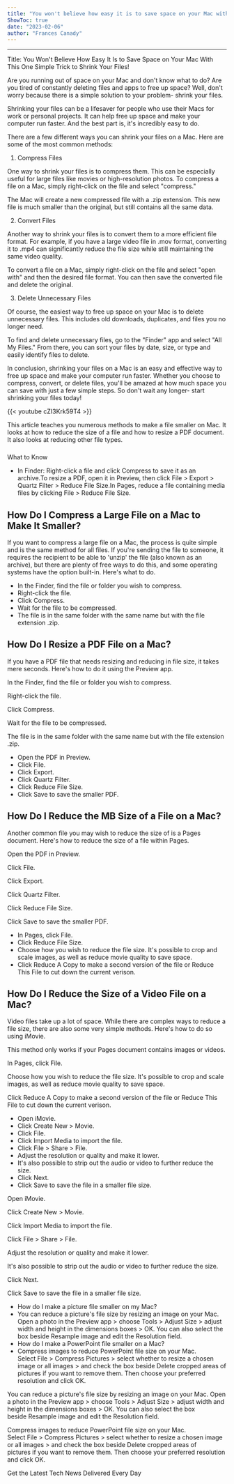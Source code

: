 ```yaml
---
title: "You won't believe how easy it is to save space on your Mac with this one simple trick to shrink your files!"
ShowToc: true 
date: "2023-02-06"
author: "Frances Canady"
---
```

*****
Title: You Won't Believe How Easy It Is to Save Space on Your Mac With This One Simple Trick to Shrink Your Files!

Are you running out of space on your Mac and don't know what to do? Are you tired of constantly deleting files and apps to free up space? Well, don't worry because there is a simple solution to your problem- shrink your files.

Shrinking your files can be a lifesaver for people who use their Macs for work or personal projects. It can help free up space and make your computer run faster. And the best part is, it's incredibly easy to do.

There are a few different ways you can shrink your files on a Mac. Here are some of the most common methods:

1. Compress Files

One way to shrink your files is to compress them. This can be especially useful for large files like movies or high-resolution photos. To compress a file on a Mac, simply right-click on the file and select "compress."

The Mac will create a new compressed file with a .zip extension. This new file is much smaller than the original, but still contains all the same data.

2. Convert Files

Another way to shrink your files is to convert them to a more efficient file format. For example, if you have a large video file in .mov format, converting it to .mp4 can significantly reduce the file size while still maintaining the same video quality.

To convert a file on a Mac, simply right-click on the file and select "open with" and then the desired file format. You can then save the converted file and delete the original.

3. Delete Unnecessary Files

Of course, the easiest way to free up space on your Mac is to delete unnecessary files. This includes old downloads, duplicates, and files you no longer need.

To find and delete unnecessary files, go to the "Finder" app and select "All My Files." From there, you can sort your files by date, size, or type and easily identify files to delete.

In conclusion, shrinking your files on a Mac is an easy and effective way to free up space and make your computer run faster. Whether you choose to compress, convert, or delete files, you'll be amazed at how much space you can save with just a few simple steps. So don't wait any longer- start shrinking your files today!

{{< youtube cZI3Krk59T4 >}} 




This article teaches you numerous methods to make a file smaller on Mac. It looks at how to reduce the size of a file and how to resize a PDF document. It also looks at reducing other file types.

 
### 
What to Know
 
- In Finder: Right-click a file and click Compress to save it as an archive.To resize a PDF, open it in Preview, then click File > Export > Quartz Filter > Reduce File Size.In Pages, reduce a file containing media files by clicking File > Reduce File Size.

 
##   How Do I Compress a Large File on a Mac to Make It Smaller?  
 

If you want to compress a large file on a Mac, the process is quite simple and is the same method for all files. If you're sending the file to someone, it requires the recipient to be able to 'unzip' the file (also known as an archive), but there are plenty of free ways to do this, and some operating systems have the option built-in. Here's what to do. 

 
- In the Finder, find the file or folder you wish to compress.
 - Right-click the file.
 - Click Compress.
 - Wait for the file to be compressed.
 - The file is in the same folder with the same name but with the file extension .zip.

 
##   How Do I Resize a PDF File on a Mac?  
 

If you have a PDF file that needs resizing and reducing in file size, it takes mere seconds. Here's how to do it using the Preview app.

 

In the Finder, find the file or folder you wish to compress.

 

Right-click the file. 

 

Click Compress.

 

Wait for the file to be compressed.

 

The file is in the same folder with the same name but with the file extension .zip.

 
- Open the PDF in Preview.
 - Click File.
 - Click Export.
 - Click Quartz Filter.
 - Click Reduce File Size.
 - Click Save to save the smaller PDF.

 
##   How Do I Reduce the MB Size of a File on a Mac?  
 

Another common file you may wish to reduce the size of is a Pages document. Here's how to reduce the size of a file within Pages. 

 

Open the PDF in Preview.

 

Click File.

 

Click Export.

 

Click Quartz Filter.

 

Click Reduce File Size.

 

Click Save to save the smaller PDF.

 
- In Pages, click File.
 - Click Reduce File Size.
 - Choose how you wish to reduce the file size. It's possible to crop and scale images, as well as reduce movie quality to save space.
 - Click Reduce A Copy to make a second version of the file or Reduce This File to cut down the current verison.

 
##   How Do I Reduce the Size of a Video File on a Mac?  
 

Video files take up a lot of space. While there are complex ways to reduce a file size, there are also some very simple methods. Here's how to do so using iMovie.

 
This method only works if your Pages document contains images or videos.
 

In Pages, click File.

 

Choose how you wish to reduce the file size. It's possible to crop and scale images, as well as reduce movie quality to save space.

 

Click Reduce A Copy to make a second version of the file or Reduce This File to cut down the current verison.

 
- Open iMovie.
 - Click Create New > Movie.
 - Click File.
 - Click Import Media to import the file.
 - Click File > Share > File.
 - Adjust the resolution or quality and make it lower.
 - It's also possible to strip out the audio or video to further reduce the size.
 - Click Next.
 - Click Save to save the file in a smaller file size.

 

Open iMovie.

 

Click Create New > Movie.

 

Click Import Media to import the file.

 

Click File > Share > File.

 

Adjust the resolution or quality and make it lower.

 
It's also possible to strip out the audio or video to further reduce the size.
 

Click Next.

 

Click Save to save the file in a smaller file size.

 
- How do I make a picture file smaller on my Mac?
 - You can reduce a picture's file size by resizing an image on your Mac. Open a photo in the Preview app > choose Tools > Adjust Size > adjust width and height in the dimensions boxes > OK. You can also select the box beside Resample image and edit the Resolution field.
 - How do I make a PowerPoint file smaller on a Mac?
 - Compress images to reduce PowerPoint file size on your Mac. Select File > Compress Pictures > select whether to resize a chosen image or all images > and check the box beside Delete cropped areas of pictures if you want to remove them. Then choose your preferred resolution and click OK.

 
You can reduce a picture's file size by resizing an image on your Mac. Open a photo in the Preview app > choose Tools > Adjust Size > adjust width and height in the dimensions boxes > OK. You can also select the box beside Resample image and edit the Resolution field.
 
Compress images to reduce PowerPoint file size on your Mac. Select File > Compress Pictures > select whether to resize a chosen image or all images > and check the box beside Delete cropped areas of pictures if you want to remove them. Then choose your preferred resolution and click OK.
 

Get the Latest Tech News Delivered Every Day




